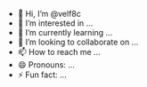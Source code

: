 - 👋 Hi, I’m @velf8c
- 👀 I’m interested in ...
- 🌱 I’m currently learning ...
- 💞️ I’m looking to collaborate on ...
- 📫 How to reach me ...
- 😄 Pronouns: ...
- ⚡ Fun fact: ...

<!---
velf8c/velf8c is a ✨ special ✨ repository because its `README.md` (this file) appears on your GitHub profile.
You can click the Preview link to take a look at your changes.
--->
